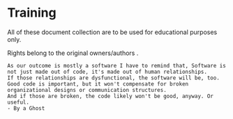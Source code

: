 # Training

All of these document collection are to be used for educational purposes only. 

Rights belong to the original owners/authors . 

    As our outcome is mostly a software I have to remind that, Software is not just made out of code, it's made out of human relationships. 
    If those relationships are dysfunctional, the software will be, too. Good code is important, but it won't compensate for broken organizational designs or communication structures. 
    And if those are broken, the code likely won't be good, anyway. Or useful.
    - By a Ghost 

